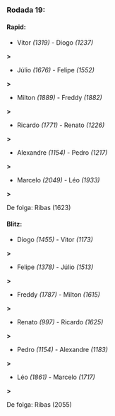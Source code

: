 ### Rodada 19:

#### Rapid:

* Vitor *(1319)*     -     Diogo *(1237)*

 **>** 
* Júlio *(1676)*     -     Felipe *(1552)*

 **>** 
* Milton *(1889)*     -     Freddy *(1882)*

 **>** 
* Ricardo *(1771)*     -     Renato *(1226)*

 **>** 
* Alexandre *(1154)*     -     Pedro *(1217)*

 **>** 
* Marcelo *(2049)*     -     Léo *(1933)*

 **>** 

De folga: Ribas (1623)

#### Blitz:

* Diogo *(1455)*     -     Vitor *(1173)*

 **>** 
* Felipe *(1378)*     -     Júlio *(1513)*

 **>** 
* Freddy *(1787)*     -     Milton *(1615)*

 **>** 
* Renato *(997)*     -     Ricardo *(1625)*

 **>** 
* Pedro *(1154)*     -     Alexandre *(1183)*

 **>** 
* Léo *(1861)*     -     Marcelo *(1717)*

 **>** 

De folga: Ribas (2055)

